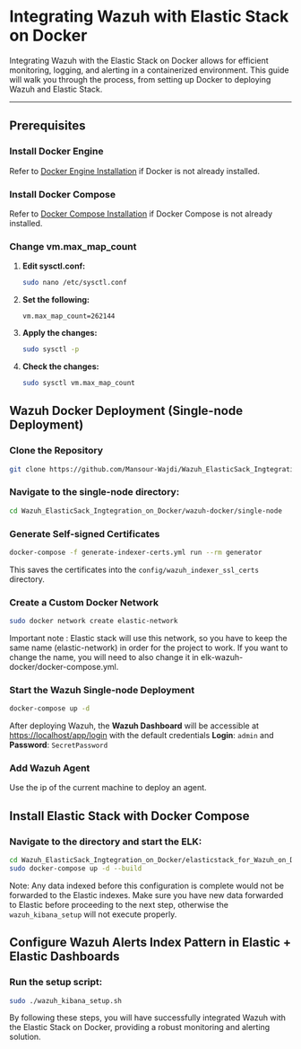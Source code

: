 
# Integrating Wazuh with Elastic Stack on Docker

Integrating Wazuh with the Elastic Stack on Docker allows for efficient monitoring, logging, and alerting in a containerized environment. This guide will walk you through the process, from setting up Docker to deploying Wazuh and Elastic Stack.

---

## Prerequisites

### Install Docker Engine

Refer to [Docker Engine Installation](https://docs.docker.com/engine/install/ubuntu/#install-using-the-repository) if Docker is not already installed.

### Install Docker Compose

Refer to [Docker Compose Installation](https://docs.docker.com/compose/install/standalone/) if Docker Compose is not already installed.

### Change vm.max_map_count

1. **Edit sysctl.conf:**
    ```bash
    sudo nano /etc/sysctl.conf
    ```

2. **Set the following:**
    ```text
    vm.max_map_count=262144
    ```

3. **Apply the changes:**
    ```bash
    sudo sysctl -p
    ```

4. **Check the changes:**
    ```bash
    sudo sysctl vm.max_map_count
    ```


## Wazuh Docker Deployment (Single-node Deployment)

### Clone the Repository

```bash
git clone https://github.com/Mansour-Wajdi/Wazuh_ElasticSack_Ingtegration_on_Docker.git 
```

### Navigate to the single-node directory:

```bash
cd Wazuh_ElasticSack_Ingtegration_on_Docker/wazuh-docker/single-node
```

### Generate Self-signed Certificates

```bash
docker-compose -f generate-indexer-certs.yml run --rm generator
```

This saves the certificates into the `config/wazuh_indexer_ssl_certs` directory.

### Create a Custom Docker Network

```bash
sudo docker network create elastic-network
```

Important note : Elastic stack will use this network, so you have to keep the same name (elastic-network) in order for the project to work. If you want to change the name, you will need to also change it in elk-wazuh-docker/docker-compose.yml.

### Start the Wazuh Single-node Deployment

```bash
docker-compose up -d 
```

After deploying Wazuh, the **Wazuh Dashboard** will be accessible at [https://localhost/app/login](https://localhost/app/login) with the default credentials **Login**: `admin` and **Password**: `SecretPassword`

### Add Wazuh Agent

Use the ip of the current machine to deploy an agent. 

## Install Elastic Stack with Docker Compose

### Navigate to the directory and start the ELK:

```bash
cd Wazuh_ElasticSack_Ingtegration_on_Docker/elasticstack_for_Wazuh_on_Docker
sudo docker-compose up -d --build
```
Note: Any data indexed before this configuration is complete would not be forwarded to the Elastic indexes. Make sure you have new data forwarded to Elastic before proceeding to the next step, otherwise the `wazuh_kibana_setup` will not execute properly.

## Configure Wazuh Alerts Index Pattern in Elastic + Elastic Dashboards

### Run the setup script:

```bash
sudo ./wazuh_kibana_setup.sh
```

By following these steps, you will have successfully integrated Wazuh with the Elastic Stack on Docker, providing a robust monitoring and alerting solution.
